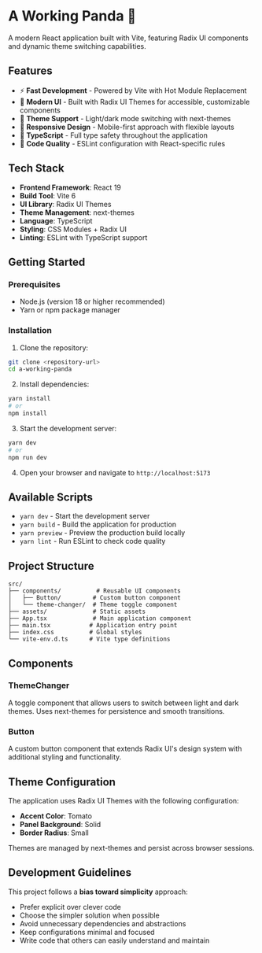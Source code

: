 # A Working Panda 🐼

A modern React application built with Vite, featuring Radix UI components and dynamic theme switching capabilities.

## Features

- ⚡ **Fast Development** - Powered by Vite with Hot Module Replacement
- 🎨 **Modern UI** - Built with Radix UI Themes for accessible, customizable components
- 🌙 **Theme Support** - Light/dark mode switching with next-themes
- 📱 **Responsive Design** - Mobile-first approach with flexible layouts
- 🔧 **TypeScript** - Full type safety throughout the application
- 🧹 **Code Quality** - ESLint configuration with React-specific rules

## Tech Stack

- **Frontend Framework**: React 19
- **Build Tool**: Vite 6
- **UI Library**: Radix UI Themes
- **Theme Management**: next-themes
- **Language**: TypeScript
- **Styling**: CSS Modules + Radix UI
- **Linting**: ESLint with TypeScript support

## Getting Started

### Prerequisites

- Node.js (version 18 or higher recommended)
- Yarn or npm package manager

### Installation

1. Clone the repository:
```bash
git clone <repository-url>
cd a-working-panda
```

2. Install dependencies:
```bash
yarn install
# or
npm install
```

3. Start the development server:
```bash
yarn dev
# or
npm run dev
```

4. Open your browser and navigate to `http://localhost:5173`

## Available Scripts

- `yarn dev` - Start the development server
- `yarn build` - Build the application for production
- `yarn preview` - Preview the production build locally
- `yarn lint` - Run ESLint to check code quality

## Project Structure

```
src/
├── components/          # Reusable UI components
│   ├── Button/         # Custom button component
│   └── theme-changer/  # Theme toggle component
├── assets/             # Static assets
├── App.tsx             # Main application component
├── main.tsx           # Application entry point
├── index.css          # Global styles
└── vite-env.d.ts      # Vite type definitions
```

## Components

### ThemeChanger
A toggle component that allows users to switch between light and dark themes. Uses next-themes for persistence and smooth transitions.

### Button
A custom button component that extends Radix UI's design system with additional styling and functionality.

## Theme Configuration

The application uses Radix UI Themes with the following configuration:
- **Accent Color**: Tomato
- **Panel Background**: Solid
- **Border Radius**: Small

Themes are managed by next-themes and persist across browser sessions.

## Development Guidelines

This project follows a **bias toward simplicity** approach:

- Prefer explicit over clever code
- Choose the simpler solution when possible
- Avoid unnecessary dependencies and abstractions
- Keep configurations minimal and focused
- Write code that others can easily understand and maintain

